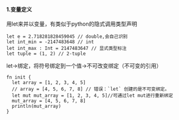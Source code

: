 #### 1.变量定义
用let来并以变量，有类似于python的隐式调用类型声明
```
let e = 2.718281828459045 // double,会自己识别
let int_min = -2147483648 // int
let int_max : Int = 2147483647 // 显式类型标注
let tuple = (1, 2) // 2-tuple

```

let->绑定，将符号绑定到一个值->不可改变绑定（不可变的引用）
```
fn init {
  let array = [1, 2, 3, 4, 5]
  // array = [4, 5, 6, 7, 8] // 错误：`let` 创建的是不可变绑定。
  let mut mut_array = [1, 2, 3, 4, 5]//可通过let mut进行重新绑定
  mut_array = [4, 5, 6, 7, 8]
  println(mut_array)
}
```